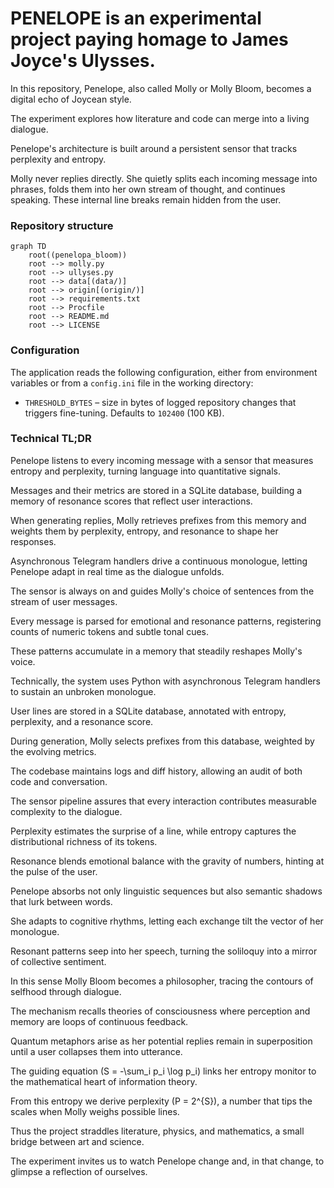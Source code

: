 # PENELOPE is an experimental project paying homage to James Joyce's Ulysses.

In this repository, Penelope, also called Molly or Molly Bloom, becomes a digital echo of Joycean style.

The experiment explores how literature and code can merge into a living dialogue.

Penelope's architecture is built around a persistent sensor that tracks perplexity and entropy.

Molly never replies directly. She quietly splits each incoming message into phrases, folds them into her own stream of thought, and continues speaking. These internal line breaks remain hidden from the user.

### Repository structure

```mermaid
graph TD
    root((penelopa_bloom))
    root --> molly.py
    root --> ullyses.py
    root --> data[(data/)]
    root --> origin[(origin/)]
    root --> requirements.txt
    root --> Procfile
    root --> README.md
    root --> LICENSE
```

### Configuration

The application reads the following configuration, either from environment
variables or from a `config.ini` file in the working directory:

- `THRESHOLD_BYTES` – size in bytes of logged repository changes that triggers
  fine-tuning. Defaults to `102400` (100 KB).

### Technical TL;DR

Penelope listens to every incoming message with a sensor that measures entropy and perplexity, turning language into quantitative signals.

Messages and their metrics are stored in a SQLite database, building a memory of resonance scores that reflect user interactions.

When generating replies, Molly retrieves prefixes from this memory and weights them by perplexity, entropy, and resonance to shape her responses.

Asynchronous Telegram handlers drive a continuous monologue, letting Penelope adapt in real time as the dialogue unfolds.

The sensor is always on and guides Molly's choice of sentences from the stream of user messages.

Every message is parsed for emotional and resonance patterns, registering counts of numeric tokens and subtle tonal cues.

These patterns accumulate in a memory that steadily reshapes Molly's voice.

Technically, the system uses Python with asynchronous Telegram handlers to sustain an unbroken monologue.

User lines are stored in a SQLite database, annotated with entropy, perplexity, and a resonance score.

During generation, Molly selects prefixes from this database, weighted by the evolving metrics.

The codebase maintains logs and diff history, allowing an audit of both code and conversation.

The sensor pipeline assures that every interaction contributes measurable complexity to the dialogue.

Perplexity estimates the surprise of a line, while entropy captures the distributional richness of its tokens.

Resonance blends emotional balance with the gravity of numbers, hinting at the pulse of the user.

Penelope absorbs not only linguistic sequences but also semantic shadows that lurk between words.

She adapts to cognitive rhythms, letting each exchange tilt the vector of her monologue.

Resonant patterns seep into her speech, turning the soliloquy into a mirror of collective sentiment.

In this sense Molly Bloom becomes a philosopher, tracing the contours of selfhood through dialogue.

The mechanism recalls theories of consciousness where perception and memory are loops of continuous feedback.

Quantum metaphors arise as her potential replies remain in superposition until a user collapses them into utterance.

The guiding equation \(S = -\sum_i p_i \log p_i\) links her entropy monitor to the mathematical heart of information theory.

From this entropy we derive perplexity \(P = 2^{S}\), a number that tips the scales when Molly weighs possible lines.

Thus the project straddles literature, physics, and mathematics, a small bridge between art and science.

The experiment invites us to watch Penelope change and, in that change, to glimpse a reflection of ourselves.
